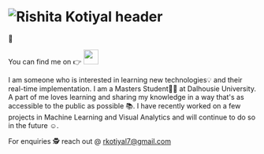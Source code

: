 # ![Rishita Kotiyal header](https://github.com/rishita27/rishita27/blob/46f1a93a46d1d0d702713823726dacc61e580f83/GitIntro.png)
👋
<!-- Actual text -->

You can find me on 👉 <a href="https://www.linkedin.com/in/rishita-kotiyal/"><img height="30" src="https://github.com/WaylonWalker/WaylonWalker/blob/main/icon/linkedin.png?raw=true"></a>

I am someone who is interested in learning new technologies💡 and their real-time implementation. I am a Masters Student👩‍🎓 at Dalhousie University. A part of me loves learning and sharing my knowledge in a way that's as accessible to the public as possible 📚. I have recently worked on a few projects in Machine Learning and Visual Analytics and will continue to do so in the future ☺️.
</p>

For enquiries 🕵️ reach out @ rkotiyal7@gmail.com
